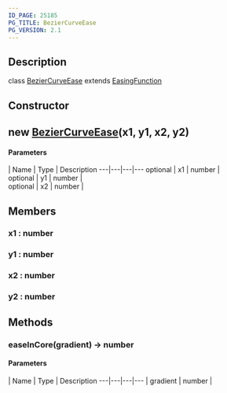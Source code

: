 ```yaml
---
ID_PAGE: 25185
PG_TITLE: BezierCurveEase
PG_VERSION: 2.1
---
```

## Description

class [BezierCurveEase](/classes/2.3/BezierCurveEase) extends [EasingFunction](/classes/2.3/EasingFunction)



## Constructor

## new [BezierCurveEase](/classes/2.3/BezierCurveEase)(x1, y1, x2, y2)



#### Parameters
 | Name | Type | Description
---|---|---|---
optional | x1 | number |   
optional | y1 | number |   
optional | x2 | number |   
## Members

### x1 : number



### y1 : number



### x2 : number



### y2 : number



## Methods

### easeInCore(gradient) &rarr; number



#### Parameters
 | Name | Type | Description
---|---|---|---
 | gradient | number |   

